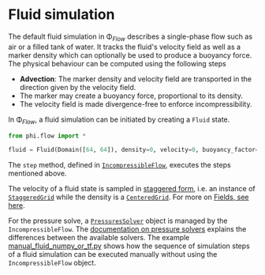 # Fluid simulation

The default fluid simulation in Φ<sub>*Flow*</sub> describes a single-phase flow such as air or a filled tank of water.
It tracks the fluid's velocity field as well as a marker density which can optionally be used to produce a buoyancy force.
The physical behaviour can be computed using the following steps

- **Advection**: The marker density and velocity field are transported in the direction given by the velocity field.
- The marker may create a buoyancy force, proportional to its density.
- The velocity field is made divergence-free to enforce incompressibility.

In Φ<sub>*Flow*</sub>, a fluid simulation can be initiated by creating a `Fluid` state.

```python
from phi.flow import *

fluid = Fluid(Domain([64, 64]), density=0, velocity=0, buoyancy_factor=0.1)
```

The `step` method, defined in [`IncompressibleFlow`](../phi/physics/fluid.py), executes the steps mentioned above.

The velocity of a fluid state is sampled in [staggered form](Staggered_Grids.md), i.e. an instance of
[`StaggeredGrid`](../phi/physics/field/staggered_grid.py) while the density is a [`CenteredGrid`](../phi/physics/field/grid.py).
For more on [Fields, see here](Fields.md).

For the pressure solve, a [`PressuresSolver`](../phi/physics/pressuresolver/base.py) object is managed by the `IncompressibleFlow`.
The [documentation on pressure solvers](Pressure_Solvers.md) explains the differences between the available solvers.
The example [manual_fluid_numpy_or_tf.py](../demos/manual_fluid_numpy_or_tf.py) shows how the
sequence of simulation steps of a fluid simulation can be executed manually without
using the `IncompressibleFlow` object.
